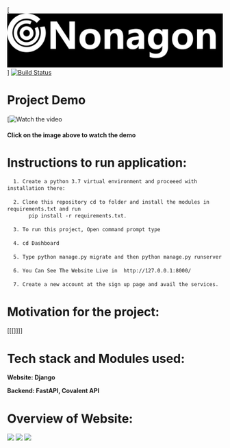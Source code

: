 


[![Nonagon](https://github.com/yuvaraj-06/Nonagon/blob/main/logo.png?raw=true)]
[![Build Status](https://travis-ci.org/joemccann/dillinger.svg?branch=master)](https://travis-ci.org/joemccann/dillinger)

# Project Demo

[![Watch the video](https://github.com/)
####                                Click on the image above to watch the demo

# Instructions to run application:


      1. Create a python 3.7 virtual environment and proceeed with installation there:
      
      2. Clone this repository cd to folder and install the modules in requirements.txt and run
           pip install -r requirements.txt.

      3. To run this project, Open command prompt type 

      4. cd Dashboard
 
      5. Type python manage.py migrate and then python manage.py runserver
      
      6. You Can See The Website Live in  http://127.0.0.1:8000/
      
      7. Create a new account at the sign up page and avail the services.
                      
# Motivation for the project:

[[[]]]]

# Tech stack and Modules used:

   <b> Website: Django</b>
   
   <b> Backend: FastAPI, Covalent API </b>   
   
 
# Overview of Website:

<img src="snapshots of website/1d.JPG">
<img src="snapshots of website/2d.JPG">
<img src="snapshots of website/8d.JPG">






